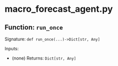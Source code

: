 # macro_forecast_agent.py

## Function: `run_once`

Signature: `def run_once(...)->Dict[str, Any]`

Inputs:
- (none)
Returns: `Dict[str, Any]`
